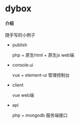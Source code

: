 # dybox

#### 介绍
随手写的小例子

* publish
  
  php + 原生html + 原生js web端

* console.ui
  
  vue + element-ui 管理控制台

* client

  vue web端

* api

  php + mongodb 服务端接口
